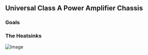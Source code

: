 ## Universal Class A Power Amplifier Chassis

### Goals

### The Heatsinks

![Image](https://drive.google.com/uc?id=16TMqibULVOWU0lvmWXJKxyZ77pvsJ8I7)
